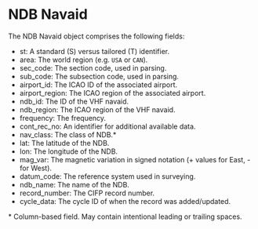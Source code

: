 # NDB Navaid

The NDB Navaid object comprises the following fields:

- st: A standard (S) versus tailored (T) identifier.
- area: The world region (e.g. `USA` or `CAN`).
- sec_code: The section code, used in parsing.
- sub_code: The subsection code, used in parsing.
- airport_id: The ICAO ID of the associated airport.
- airport_region: The ICAO region of the associated airport.
- ndb_id: The ID of the VHF navaid.
- ndb_region: The ICAO region of the VHF navaid.
- frequency: The frequency.
- cont_rec_no: An identifier for additional available data.
- nav_class: The class of NDB.\*
- lat: The latitude of the NDB.
- lon: The longitude of the NDB.
- mag_var: The magnetic variation in signed notation (+ values for East, - for West).
- datum_code: The reference system used in surveying.
- ndb_name: The name of the NDB.
- record_number: The CIFP record number.
- cycle_data: The cycle ID of when the record was added/updated.

\* Column-based field. May contain intentional leading or trailing spaces.
